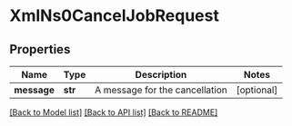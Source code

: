 # XmlNs0CancelJobRequest

## Properties
Name | Type | Description | Notes
------------ | ------------- | ------------- | -------------
**message** | **str** | A message for the cancellation | [optional] 

[[Back to Model list]](../README.md#documentation-for-models) [[Back to API list]](../README.md#documentation-for-api-endpoints) [[Back to README]](../README.md)


